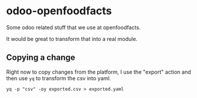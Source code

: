 # odoo-openfoodfacts

Some odoo related stuff that we use at openfoodfacts.

It would be great to transform that into a real module.

## Copying a change

Right now to copy changes from the platform,
I use the "export" action and then use `yq` to transform the csv into yaml.

`yq -p "csv" -oy exported.csv > exported.yaml`
